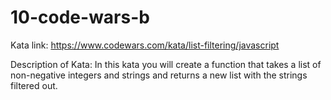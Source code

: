 # 10-code-wars-b

Kata link: https://www.codewars.com/kata/list-filtering/javascript

Description of Kata: In this kata you will create a function that takes a list of non-negative integers and strings and returns a new list with the strings filtered out.